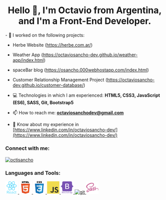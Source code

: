 <h1 align="center">Hello 👋, I'm Octavio from Argentina, and I'm a Front-End Developer.</h1>
- 🔭 I worked on the following projects: 

- Herbe Website (https://herbe.com.ar/)

- Weather App (https://octaviosancho-dev.github.io/weather-app/index.html)

- spaceBar blog (https://osancho.000webhostapp.com/index.html)

- Customer Relationship Management Project (https://octaviosancho-dev.github.io/customer-database/)

- 💻 Technologies in which I am experienced: **HTML5, CSS3, JavaScript (ES6), SASS, Git, Bootstrap5**

- 📫 How to reach me: **octaviosanchodev@gmail.com**

- 📄 Know about my experience in [https://www.linkedin.com/in/octaviosancho-dev/](https://www.linkedin.com/in/octaviosancho-dev/)

<h3 align="left">Connect with me:</h3>
<p align="left">
<a href="https://linkedin.com/in/octaviosancho-dev" target="blank"><img align="center" src="https://raw.githubusercontent.com/rahuldkjain/github-profile-readme-generator/master/src/images/icons/Social/linked-in-alt.svg" alt="octisancho" height="30" width="40" /></a>
</p>

<h3 align="left">Languages and Tools:</h3>
<p align="left"><a href="https://www.w3.org/react/" target="_blank" rel="noreferrer"> <img src="https://raw.githubusercontent.com/devicons/devicon/master/icons/react/react-original-wordmark.svg" alt="react" width="40" height="40"/> </a><a href="https://www.w3.org/html/" target="_blank" rel="noreferrer"> <img src="https://raw.githubusercontent.com/devicons/devicon/master/icons/html5/html5-original-wordmark.svg" alt="html5" width="40" height="40"/> </a> <a href="https://www.w3schools.com/css/" target="_blank" rel="noreferrer"> <img src="https://raw.githubusercontent.com/devicons/devicon/master/icons/css3/css3-original-wordmark.svg" alt="css3" width="40" height="40"/> </a> <a href="https://developer.mozilla.org/en-US/docs/Web/JavaScript" target="_blank" rel="noreferrer"> <img src="https://raw.githubusercontent.com/devicons/devicon/master/icons/javascript/javascript-original.svg" alt="javascript" width="40" height="40"/> </a> <a href="https://getbootstrap.com" target="_blank" rel="noreferrer"> <img src="https://raw.githubusercontent.com/devicons/devicon/master/icons/bootstrap/bootstrap-plain-wordmark.svg" alt="bootstrap" width="40" height="40"/> </a>  <a href="https://git-scm.com/" target="_blank" rel="noreferrer"> <img src="https://www.vectorlogo.zone/logos/git-scm/git-scm-icon.svg" alt="git" width="40" height="40"/> </a>   <a href="https://sass-lang.com" target="_blank" rel="noreferrer"> <img src="https://raw.githubusercontent.com/devicons/devicon/master/icons/sass/sass-original.svg" alt="sass" width="40" height="40"/> </a> </p>
